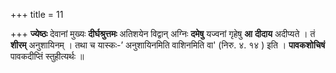 +++
title = 11

+++
**ज्येष्ठः** देवानां मुख्यः **दीर्घश्रुत्तमः** अतिशयेन विद्वान् अग्निः **दमेषु** यज्वनां गृहेषु **आ**  **दीदाय** अदीप्यते । तं **शीरम्** अनुशायिनम् । तथा च यास्कः-’ अनुशायिनमिति वाशिनमिति वा' (निरु. ४. १४ ) इति । **पावकशोचिषं** पावकदीप्तिं स्तुहीत्यर्थः ॥